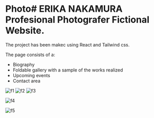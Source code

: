 # Photo# ERIKA NAKAMURA Profesional Photografer Fictional Website.


The project has been makec using React and Tailwind css.

The page consists of a:

- Biography
- Foldable gallery with a sample of the works realized
- Upcoming events
- Contact area 

![f1](https://github.com/SrmJap/Photo./assets/111044979/c71a16b3-5f8f-4b53-9ff4-aad52584bec5)
![f2](https://github.com/SrmJap/Photo./assets/111044979/3a574df4-25f1-44b7-aed7-dcdab6726611)
![f3](https://github.com/SrmJap/Photo./assets/111044979/2200b91c-f046-4f5d-aa4b-7fd3736fb308)

![f4](https://github.com/SrmJap/Photo./assets/111044979/8c806b5e-6956-4bbc-acc0-a47de74f4ea4)

![f5](https://github.com/SrmJap/Photo./assets/111044979/143f15d2-f150-4082-9bc5-00f7c000789e)
